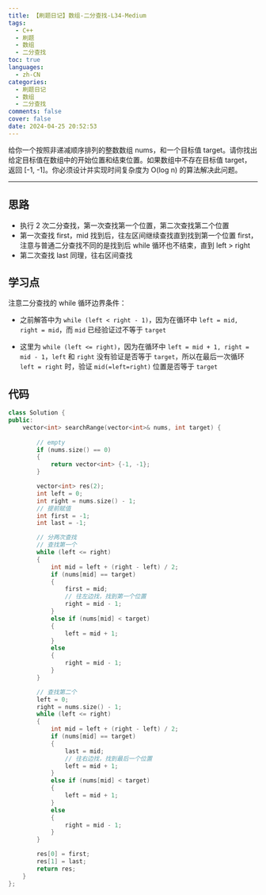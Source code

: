 ```yaml
---
title: 【刷题日记】数组-二分查找-L34-Medium
tags:
  - C++
  - 刷题
  - 数组
  - 二分查找
toc: true
languages:
  - zh-CN
categories:
  - 刷题日记
  - 数组
  - 二分查找
comments: false
cover: false
date: 2024-04-25 20:52:53
---
```


给你一个按照非递减顺序排列的整数数组 nums，和一个目标值 target。请你找出给定目标值在数组中的开始位置和结束位置。如果数组中不存在目标值 target，返回 [-1, -1]。你必须设计并实现时间复杂度为 O(log n) 的算法解决此问题。

<!-- more -->

---

## 思路

* 执行 2 次二分查找，第一次查找第一个位置，第二次查找第二个位置
* 第一次查找 first，mid 找到后，往左区间继续查找直到找到第一个位置 first，注意与普通二分查找不同的是找到后 while 循环也不结束，直到 left > right
* 第二次查找 last 同理，往右区间查找


## 学习点

注意二分查找的 while 循环边界条件：
* 之前解答中为 `while (left < right - 1)`，因为在循环中 `left = mid, right = mid`，而 `mid` 已经验证过不等于 `target`

* 这里为 `while (left <= right)`，因为在循环中 `left = mid + 1, right = mid - 1`，`left` 和 `right` 没有验证是否等于 `target`，所以在最后一次循环 `left = right` 时，验证 `mid(=left=right)` 位置是否等于 `target`


## 代码

```cpp
class Solution {
public:
    vector<int> searchRange(vector<int>& nums, int target) {
        
        // empty
        if (nums.size() == 0)
        {
            return vector<int> {-1, -1};
        }

        vector<int> res(2);
        int left = 0;
        int right = nums.size() - 1;
        // 提前赋值
        int first = -1;
        int last = -1;

        // 分两次查找
        // 查找第一个
        while (left <= right)
        {
            int mid = left + (right - left) / 2;
            if (nums[mid] == target)
            {
                first = mid;
                // 往左边找，找到第一个位置
                right = mid - 1;
            }
            else if (nums[mid] < target)
            {
                left = mid + 1;
            }
            else
            {
                right = mid - 1;
            }
        }

        // 查找第二个
        left = 0;
        right = nums.size() - 1;
        while (left <= right)
        {
            int mid = left + (right - left) / 2;
            if (nums[mid] == target)
            {
                last = mid;
                // 往右边找，找到最后一个位置
                left = mid + 1;
            }
            else if (nums[mid] < target)
            {
                left = mid + 1;
            }
            else
            {
                right = mid - 1;
            }
        }

        res[0] = first;
        res[1] = last;
        return res;
    }
};
```